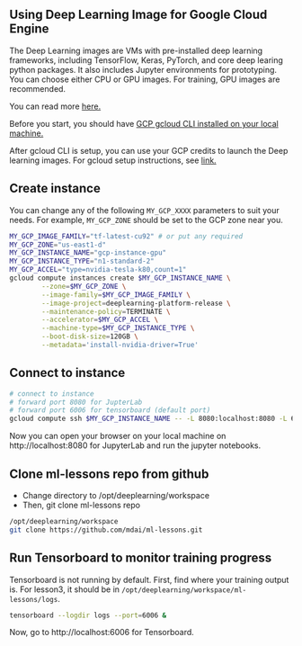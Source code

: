 ## Using Deep Learning Image for Google Cloud Engine

The Deep Learning images are VMs with pre-installed deep learning frameworks,
including TensorFlow, Keras, PyTorch, and core deep learing python packages. 
It also includes Jupyter environments for prototyping. You can choose either 
CPU or GPU images. For training, GPU images are recommended. 

You can read more [here.](https://blog.kovalevskyi.com/deep-learning-images-for-google-cloud-engine-the-definitive-guide-bc74f5fb02bc)

Before you start, you should have [GCP gcloud CLI installed on your local machine.](https://cloud.google.com/sdk/)

After gcloud CLI is setup, you can use your GCP credits to launch the Deep learning
images. For gcloud setup instructions, see [link.](https://cloud.google.com/sdk/docs/quickstarts)

## Create instance
You can change any of the following `MY_GCP_XXXX` parameters to suit your needs.
For example, `MY_GCP_ZONE` should be set to the GCP zone near you.

```sh
MY_GCP_IMAGE_FAMILY="tf-latest-cu92" # or put any required
MY_GCP_ZONE="us-east1-d"
MY_GCP_INSTANCE_NAME="gcp-instance-gpu"
MY_GCP_INSTANCE_TYPE="n1-standard-2"
MY_GCP_ACCEL="type=nvidia-tesla-k80,count=1"
gcloud compute instances create $MY_GCP_INSTANCE_NAME \
        --zone=$MY_GCP_ZONE \
        --image-family=$MY_GCP_IMAGE_FAMILY \
        --image-project=deeplearning-platform-release \
        --maintenance-policy=TERMINATE \
        --accelerator=$MY_GCP_ACCEL \
        --machine-type=$MY_GCP_INSTANCE_TYPE \
        --boot-disk-size=120GB \
        --metadata='install-nvidia-driver=True'
```

## Connect to instance
```sh
# connect to instance
# forward port 8080 for JupterLab
# forward port 6006 for tensorboard (default port)
gcloud compute ssh $MY_GCP_INSTANCE_NAME -- -L 8080:localhost:8080 -L 6006:localhost:6006
```

Now you can open your browser on your local machine on http://localhost:8080 for JupyterLab and run the jupyter notebooks.

## Clone ml-lessons repo from github
- Change directory to /opt/deeplearning/workspace
- Then, git clone ml-lessons repo
```sh
/opt/deeplearning/workspace
git clone https://github.com/mdai/ml-lessons.git
```

## Run Tensorboard to monitor training progress
Tensorboard is not running by default. First, find where your training output
is. For lesson3, it should be in `/opt/deeplearning/workspace/ml-lessons/logs`.

```sh
tensorboard --logdir logs --port=6006 &
```
Now, go to http://localhost:6006 for Tensorboard.
